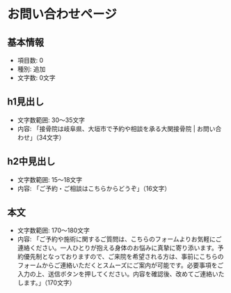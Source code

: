 # お問い合わせページ

## 基本情報
- 項目数: 0
- 種別: 追加
- 文字数: 0文字

## h1見出し
- 文字数範囲: 30～35文字
- 内容: 「接骨院は岐阜県、大垣市で予約や相談を承る大関接骨院 | お問い合わせ」（34文字）

## h2中見出し
- 文字数範囲: 15～18文字
- 内容: 「ご予約・ご相談はこちらからどうぞ」（16文字）

## 本文
- 文字数範囲: 170～180文字
- 内容: 「ご予約や施術に関するご質問は、こちらのフォームよりお気軽にご連絡ください。一人ひとりが抱える身体のお悩みに真摯に寄り添います。予約優先制となっておりますので、ご来院を希望される方は、事前にこちらのフォームからご連絡いただくとスムーズにご案内が可能です。必要事項をご入力の上、送信ボタンを押してください。内容を確認後、改めてご連絡いたします。」（170文字）


